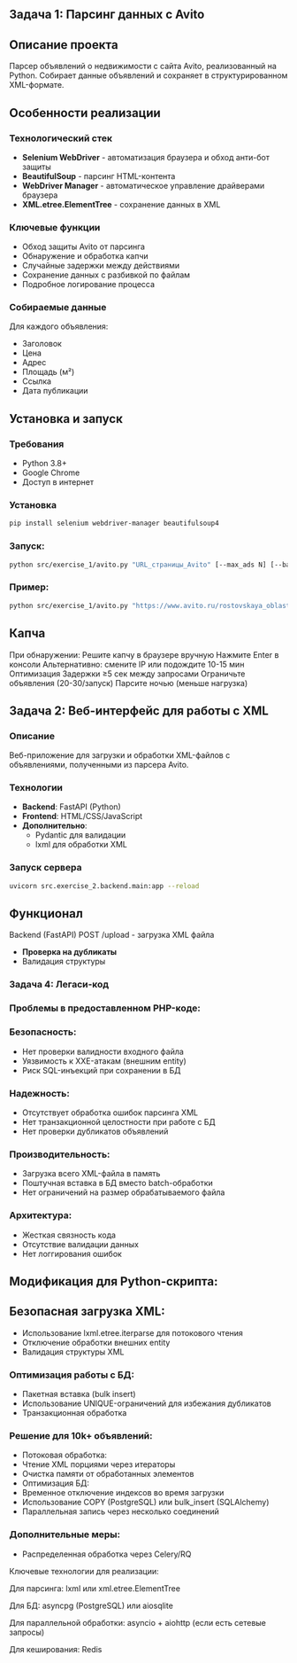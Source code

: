 ## Задача 1: Парсинг данных с Avito

## Описание проекта

Парсер объявлений о недвижимости с сайта Avito, реализованный на Python. Собирает данные объявлений и сохраняет в структурированном XML-формате.

## Особенности реализации

### Технологический стек
- **Selenium WebDriver** - автоматизация браузера и обход анти-бот защиты
- **BeautifulSoup** - парсинг HTML-контента
- **WebDriver Manager** - автоматическое управление драйверами браузера
- **XML.etree.ElementTree** - сохранение данных в XML

### Ключевые функции
- Обход защиты Avito от парсинга
- Обнаружение и обработка капчи
- Случайные задержки между действиями
- Сохранение данных с разбивкой по файлам
- Подробное логирование процесса

### Собираемые данные
Для каждого объявления:
- Заголовок
- Цена
- Адрес
- Площадь (м²)
- Ссылка
- Дата публикации

## Установка и запуск

### Требования
- Python 3.8+
- Google Chrome
- Доступ в интернет

### Установка
```bash
pip install selenium webdriver-manager beautifulsoup4
```
### Запуск:
```bash
python src/exercise_1/avito.py "URL_страницы_Avito" [--max_ads N] [--batch_size 2000]
```
### Пример:
```bash
python src/exercise_1/avito.py "https://www.avito.ru/rostovskaya_oblast/kvartiry/prodam-ASgBAgICAUSSA8YQ?district=45" --max_ads 5000
```
## Капча
При обнаружении:
Решите капчу в браузере вручную
Нажмите Enter в консоли
Альтернативно: смените IP или подождите 10-15 мин
Оптимизация
Задержки ≥5 сек между запросами
Ограничьте объявления (20-30/запуск)
Парсите ночью (меньше нагрузка)

## Задача 2: Веб-интерфейс для работы с XML

### Описание
Веб-приложение для загрузки и обработки XML-файлов с объявлениями, полученными из парсера Avito.

### Технологии
- **Backend**: FastAPI (Python)
- **Frontend**: HTML/CSS/JavaScript
- **Дополнительно**:
  - Pydantic для валидации
  - lxml для обработки XML

### Запуск сервера
```bash
uvicorn src.exercise_2.backend.main:app --reload
```
## Функционал
Backend (FastAPI)
POST /upload - загрузка XML файла
- **Проверка на дубликаты**
- Валидация структуры




### Задача 4: Легаси-код
### Проблемы в предоставленном PHP-коде:
### Безопасность:
 - Нет проверки валидности входного файла
 - Уязвимость к XXE-атакам (внешним entity)
 - Риск SQL-инъекций при сохранении в БД
### Надежность:
 - Отсутствует обработка ошибок парсинга XML
 - Нет транзакционной целостности при работе с БД
 - Нет проверки дубликатов объявлений
### Производительность:
 - Загрузка всего XML-файла в память
 - Поштучная вставка в БД вместо batch-обработки
 - Нет ограничений на размер обрабатываемого файла
### Архитектура:
 - Жесткая связность кода
 - Отсутствие валидации данных
 - Нет логгирования ошибок
## Модификация для Python-скрипта:
## Безопасная загрузка XML:
 - Использование lxml.etree.iterparse для потокового чтения
 - Отключение обработки внешних entity
 - Валидация структуры XML 
### Оптимизация работы с БД:
 - Пакетная вставка (bulk insert)
 - Использование UNIQUE-ограничений для избежания дубликатов
 - Транзакционная обработка

### Решение для 10k+ объявлений:
 - Потоковая обработка:
 - Чтение XML порциями через итераторы
 - Очистка памяти от обработанных элементов
 - Оптимизация БД:
 - Временное отключение индексов во время загрузки
 - Использование COPY (PostgreSQL) или bulk_insert (SQLAlchemy)
 - Параллельная запись через несколько соединений
### Дополнительные меры:
 - Распределенная обработка через Celery/RQ


Ключевые технологии для реализации:

Для парсинга: lxml или xml.etree.ElementTree

Для БД: asyncpg (PostgreSQL) или aiosqlite

Для параллельной обработки: asyncio + aiohttp (если есть сетевые запросы)

Для кеширования: Redis